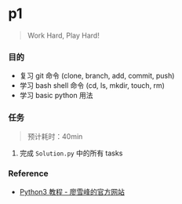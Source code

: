 # p1

> 
> Work Hard, Play Hard! 

### 目的

- 复习 git 命令 (clone, branch, add, commit, push)
- 学习 bash shell 命令 (cd, ls, mkdir, touch, rm)
- 学习 basic python 用法

### 任务

> 预计耗时：40min

1. 完成 `Solution.py` 中的所有 tasks



### Reference

- [Python3 教程 - 廖雪峰的官方网站](https://www.liaoxuefeng.com/wiki/0014316089557264a6b348958f449949df42a6d3a2e542c000)


